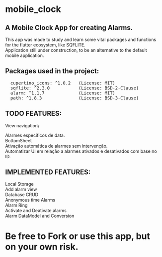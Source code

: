 # mobile_clock
## A Mobile Clock App for creating Alarms.

This app was made to study and learn some vital packages and functions for the flutter ecosystem, like SQFLITE.\
Application still under construction, to be an alternative to the default mobile application.


## Packages used in the project:

<pre>
  cupertino_icons: ^1.0.2   (License: MIT) 
  sqflite: ^2.3.0           (License: BSD-2-Clause) 
  alarm: ^1.1.7             (License: MIT) 
  path: ^1.8.3              (License: BSD-3-Clause)  
</pre>
## TODO FEATURES:

View navigation\

Alarmes especificos de data.\
BottomSheet\
Ativação automática de alarmes sem intervenção.\
Automatizar UI em relação a alarmes ativados e desativados com base no ID.

## IMPLEMENTED FEATURES:
Local Storage \
Add alarm view \
Database CRUD\
Anonymous time Alarms\
Alarm Ring\
Activate and Deativate alarms\
Alarm DataModel and Conversion 


# Be free to Fork or use this app, but on your own risk.



